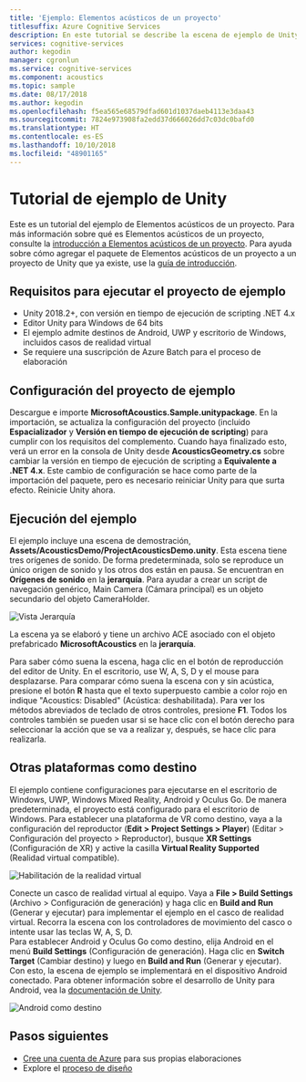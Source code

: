 ```yaml
---
title: 'Ejemplo: Elementos acústicos de un proyecto'
titlesuffix: Azure Cognitive Services
description: En este tutorial se describe la escena de ejemplo de Unity para Elementos acústicos de un proyecto, incluida la implementación en escritorio y VR.
services: cognitive-services
author: kegodin
manager: cgronlun
ms.service: cognitive-services
ms.component: acoustics
ms.topic: sample
ms.date: 08/17/2018
ms.author: kegodin
ms.openlocfilehash: f5ea565e68579dfad601d1037daeb4113e3daa43
ms.sourcegitcommit: 7824e973908fa2edd37d666026dd7c03dc0bafd0
ms.translationtype: HT
ms.contentlocale: es-ES
ms.lasthandoff: 10/10/2018
ms.locfileid: "48901165"
---
```

# <a name="unity-sample-walkthrough"></a>Tutorial de ejemplo de Unity
Este es un tutorial del ejemplo de Elementos acústicos de un proyecto. Para más información sobre qué es Elementos acústicos de un proyecto, consulte la [introducción a Elementos acústicos de un proyecto](what-is-acoustics.md). Para ayuda sobre cómo agregar el paquete de Elementos acústicos de un proyecto a un proyecto de Unity que ya existe, use la [guía de introducción](getting-started.md).

## <a name="requirements-for-running-the-sample-project"></a>Requisitos para ejecutar el proyecto de ejemplo
* Unity 2018.2+, con versión en tiempo de ejecución de scripting .NET 4.x
* Editor Unity para Windows de 64 bits
* El ejemplo admite destinos de Android, UWP y escritorio de Windows, incluidos casos de realidad virtual
* Se requiere una suscripción de Azure Batch para el proceso de elaboración

## <a name="sample-project-setup"></a>Configuración del proyecto de ejemplo
Descargue e importe **MicrosoftAcoustics.Sample.unitypackage**. En la importación, se actualiza la configuración del proyecto (incluido **Espacializador** y **Versión en tiempo de ejecución de scripting**) para cumplir con los requisitos del complemento. Cuando haya finalizado esto, verá un error en la consola de Unity desde **AcousticsGeometry.cs** sobre cambiar la versión en tiempo de ejecución de scripting a **Equivalente a .NET 4.x**. Este cambio de configuración se hace como parte de la importación del paquete, pero es necesario reiniciar Unity para que surta efecto. Reinicie Unity ahora.

## <a name="running-the-sample"></a>Ejecución del ejemplo
El ejemplo incluye una escena de demostración, **Assets/AcousticsDemo/ProjectAcousticsDemo.unity**. Esta escena tiene tres orígenes de sonido. De forma predeterminada, solo se reproduce un único origen de sonido y los otros dos están en pausa. Se encuentran en **Orígenes de sonido** en la **jerarquía**. Para ayudar a crear un script de navegación genérico, Main Camera (Cámara principal) es un objeto secundario del objeto CameraHolder. 

![Vista Jerarquía](media/SampleHierarchyView.png)

La escena ya se elaboró y tiene un archivo ACE asociado con el objeto prefabricado **MicrosoftAcoustics** en la **jerarquía**. 

Para saber cómo suena la escena, haga clic en el botón de reproducción del editor de Unity. En el escritorio, use W, A, S, D y el mouse para desplazarse. Para comparar cómo suena la escena con y sin acústica, presione el botón **R** hasta que el texto superpuesto cambie a color rojo en indique "Acoustics: Disabled" (Acústica: deshabilitada). Para ver los métodos abreviados de teclado de otros controles, presione **F1**. Todos los controles también se pueden usar si se hace clic con el botón derecho para seleccionar la acción que se va a realizar y, después, se hace clic para realizarla.

## <a name="targeting-other-platforms"></a>Otras plataformas como destino
El ejemplo contiene configuraciones para ejecutarse en el escritorio de Windows, UWP, Windows Mixed Reality, Android y Oculus Go. De manera predeterminada, el proyecto está configurado para el escritorio de Windows. Para establecer una plataforma de VR como destino, vaya a la configuración del reproductor (**Edit > Project Settings > Player**) (Editar > Configuración del proyecto > Reproductor), busque **XR Settings** (Configuración de XR) y active la casilla **Virtual Reality Supported** (Realidad virtual compatible).

![Habilitación de la realidad virtual](media/VRSupport.png)  

Conecte un casco de realidad virtual al equipo. Vaya a **File > Build Settings** (Archivo > Configuración de generación) y haga clic en **Build and Run** (Generar y ejecutar) para implementar el ejemplo en el casco de realidad virtual. Recorra la escena con los controladores de movimiento del casco o intente usar las teclas W, A, S, D.    
Para establecer Android y Oculus Go como destino, elija Android en el menú **Build Settings** (Configuración de generación). Haga clic en **Switch Target** (Cambiar destino) y luego en **Build and Run** (Generar y ejecutar). Con esto, la escena de ejemplo se implementará en el dispositivo Android conectado. Para obtener información sobre el desarrollo de Unity para Android, vea la [documentación de Unity](https://docs.unity3d.com/Manual/android-GettingStarted.html).

![Android como destino](media/TargetAndroid.png)  

## <a name="next-steps"></a>Pasos siguientes
* [Cree una cuenta de Azure](create-azure-account.md) para sus propias elaboraciones
* Explore el [proceso de diseño](design-process.md)

